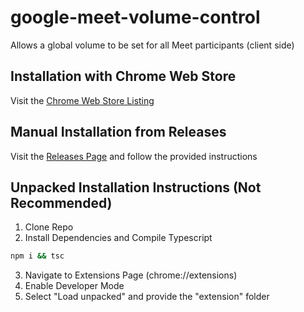 # google-meet-volume-control

Allows a global volume to be set for all Meet participants (client side)

## Installation with Chrome Web Store

Visit the [Chrome Web Store Listing](https://chrome.google.com/webstore/detail/google-meet-volume-contro/nkbnlgonoekhmldnihfdpakhhjhmdkbd)

## Manual Installation from Releases

Visit the [Releases Page](https://github.com/MatthewCash/google-meet-volume-control/releases) and follow the provided instructions

## Unpacked Installation Instructions (Not Recommended)

1. Clone Repo
2. Install Dependencies and Compile Typescript

```sh
npm i && tsc
```

3. Navigate to Extensions Page (chrome://extensions)
4. Enable Developer Mode
5. Select "Load unpacked" and provide the "extension" folder
